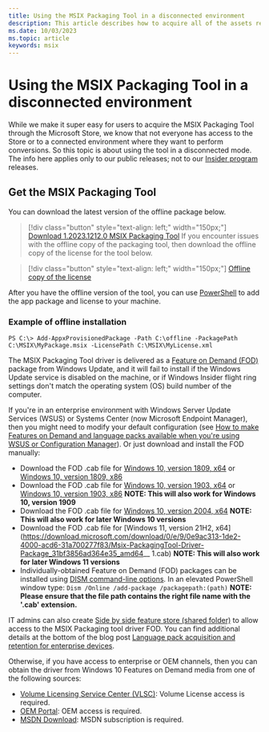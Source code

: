 ```yaml
---
title: Using the MSIX Packaging Tool in a disconnected environment
description: This article describes how to acquire all of the assets required for the MSIX Packaging Tool if you are in a disconnected environment.
ms.date: 10/03/2023
ms.topic: article
keywords: msix
---
```


# Using the MSIX Packaging Tool in a disconnected environment

While we make it super easy for users to acquire the MSIX Packaging Tool through the Microsoft Store, we know that not everyone has access to the Store or to a connected environment where they want to perform conversions. So this topic is about using the tool in a disconnected mode. The info here applies only to our public releases; not to our [Insider program](insider-program.md) releases.

## Get the MSIX Packaging Tool

You can download the latest version of the offline package below.

> [!div class="button" style="text-align: left;" width="150px;"] 
> [Download 1.2023.1212.0 MSIX Packaging Tool](https://download.microsoft.com/download/6/c/7/6c7d654b-580b-40d4-8502-f8d435ca125a/da97fb568eee4e6baa07bc3b234048b3.msixbundle)
If you encounter issues with the offline copy of the packaging tool, then download the offline copy of the license for the tool below.

> [!div class="button" style="text-align: left;" width="150px;"] 
> [Offline copy of the license](https://download.microsoft.com/download/6/c/7/6c7d654b-580b-40d4-8502-f8d435ca125a/da97fb568eee4e6baa07bc3b234048b3_License1.xml)

After you have the offline version of the tool, you can use [PowerShell](/powershell/module/dism/add-appxprovisionedpackage&preserve-view=true) to add the app package and license to your machine.

### Example of offline installation

```
PS C:\> Add-AppxProvisionedPackage -Path C:\offline -PackagePath C:\MSIX\MyPackage.msix -LicensePath C:\MSIX\MyLicense.xml
```

The MSIX Packaging Tool driver is delivered as a [Feature on Demand (FOD)](/windows-hardware/manufacture/desktop/features-on-demand-v2--capabilities) package from Windows Update, and it will fail to install if the Windows Update service is disabled on the machine, or if Windows Insider flight ring settings don't match the operating system (OS) build number of the computer.

If you're in an enterprise environment with Windows Server Update Services (WSUS) or Systems Center (now Microsoft Endpoint Manager), then you might need to modify your default configuration (see [How to make Features on Demand and language packs available when you're using WSUS or Configuration Manager](/windows/deployment/update/fod-and-lang-packs)). Or just download and install the FOD manually:

- Download the FOD .cab file for [Windows 10, version 1809, x64](https://download.microsoft.com/download/8/4/3/8436215A-42DB-4FD2-966D-60D436D6EEFC/Msix-PackagingTool-Driver-Package~31bf3856ad364e35~amd64~~.cab) or [Windows 10, version 1809, x86](https://download.microsoft.com/download/9/9/4/9948d09d-af25-45a5-b01f-cc4bcf05f5bf/Msix-PackagingTool-Driver-Package~31bf3856ad364e35~x86~~.cab)
- Download the FOD .cab file for [Windows 10, version 1903, x64](https://download.microsoft.com/download/5/2/e/52ec35e9-3b50-47b2-879d-c815a93bc3fc/Msix-PackagingTool-Driver-Package~31bf3856ad364e35~amd64~~.cab) or [Windows 10, version 1903, x86](https://download.microsoft.com/download/2/c/3/2c3a78a2-4d64-426a-976d-dfe4805110cc/Msix-PackagingTool-Driver-Package~31bf3856ad364e35~x86~~.cab) **NOTE: This will also work for Windows 10, version 1909**
- Download the FOD .cab file for [Windows 10, version 2004, x64](https://download.microsoft.com/download/4/c/7/4c79bf31-946c-444a-bc5f-61398d3b0a76/Msix-PackagingTool-Driver-Package~31bf3856ad364e35~amd64~~.cab) **NOTE: This will also work for later Windows 10 versions**
- Download the FOD .cab file for [Windows 11, version 21H2, x64](https://download.microsoft.com/download/0/e/9/0e9ac313-1de2-4000-acd6-31a700277f83/Msix-PackagingTool-Driver-Package_31bf3856ad364e35_amd64__ 1.cab) **NOTE: This will also work for later Windows 11 versions**
- Individually-obtained Feature on Demand (FOD) packages can be installed using [DISM command-line options](/windows-hardware/manufacture/desktop/dism-operating-system-package-servicing-command-line-options). In an elevated PowerShell window type: ```Dism /Online /add-package /packagepath:(path)``` **NOTE: Please ensure that the file path contains the right file name with the '.cab' extension.**

IT admins can also create [Side by side feature store (shared folder)](/windows-server/administration/server-manager/configure-features-on-demand-in-windows-server) to allow access to the MSIX Packaging tool driver FOD. You can find additional details at the bottom of the blog post [Language pack acquisition and retention for enterprise devices](https://techcommunity.microsoft.com/t5/Windows-IT-Pro-Blog/Language-pack-acquisition-and-retention-for-enterprise-devices/ba-p/275404).

Otherwise, if you have access to enterprise or OEM channels, then you can obtain the driver from Windows 10 Features on Demand media from one of the following sources:

- [Volume Licensing Service Center (VLSC)](https://www.microsoft.com/Licensing/servicecenter/default.aspx): Volume License access is required.
- [OEM Portal](https://www.microsoftoem.com): OEM access is required.
- [MSDN Download](https://my.visualstudio.com/Downloads/Featured): MSDN subscription is required.

